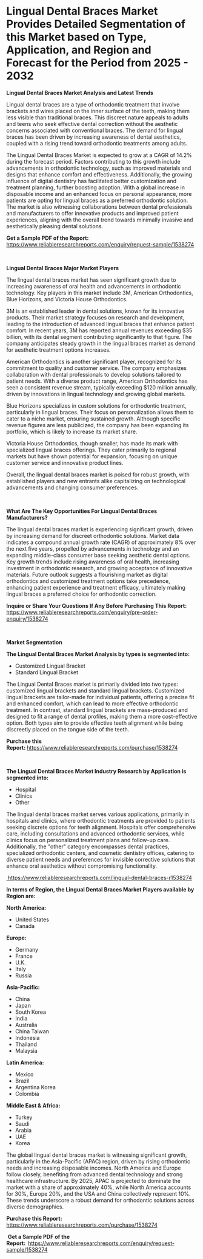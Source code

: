 <p><h1>Lingual Dental Braces Market Provides Detailed Segmentation of this Market based on Type, Application, and Region and Forecast for the Period from 2025 - 2032</h1></p><p><strong>Lingual Dental Braces Market Analysis and Latest Trends</strong></p>
<p><p>Lingual dental braces are a type of orthodontic treatment that involve brackets and wires placed on the inner surface of the teeth, making them less visible than traditional braces. This discreet nature appeals to adults and teens who seek effective dental correction without the aesthetic concerns associated with conventional braces. The demand for lingual braces has been driven by increasing awareness of dental aesthetics, coupled with a rising trend toward orthodontic treatments among adults.</p><p>The Lingual Dental Braces Market is expected to grow at a CAGR of 14.2% during the forecast period. Factors contributing to this growth include advancements in orthodontic technology, such as improved materials and designs that enhance comfort and effectiveness. Additionally, the growing influence of digital dentistry has facilitated better customization and treatment planning, further boosting adoption. With a global increase in disposable income and an enhanced focus on personal appearance, more patients are opting for lingual braces as a preferred orthodontic solution. The market is also witnessing collaborations between dental professionals and manufacturers to offer innovative products and improved patient experiences, aligning with the overall trend towards minimally invasive and aesthetically pleasing dental solutions.</p></p>
<p><strong>Get a Sample PDF of the Report:&nbsp;</strong> <a href="https://www.reliableresearchreports.com/enquiry/request-sample/1538274?utm_campaign=2242&utm_medium=2&utm_source=Github&utm_content=ia&utm_term=13042025&utm_id=lingual-dental-braces">https://www.reliableresearchreports.com/enquiry/request-sample/1538274</a></p>
<p>&nbsp;</p>
<p><strong>Lingual Dental Braces Major Market Players</strong></p>
<p><p>The lingual dental braces market has seen significant growth due to increasing awareness of oral health and advancements in orthodontic technology. Key players in this market include 3M, American Orthodontics, Blue Horizons, and Victoria House Orthodontics.</p><p>3M is an established leader in dental solutions, known for its innovative products. Their market strategy focuses on research and development, leading to the introduction of advanced lingual braces that enhance patient comfort. In recent years, 3M has reported annual revenues exceeding $35 billion, with its dental segment contributing significantly to that figure. The company anticipates steady growth in the lingual braces market as demand for aesthetic treatment options increases.</p><p>American Orthodontics is another significant player, recognized for its commitment to quality and customer service. The company emphasizes collaboration with dental professionals to develop solutions tailored to patient needs. With a diverse product range, American Orthodontics has seen a consistent revenue stream, typically exceeding $120 million annually, driven by innovations in lingual technology and growing global markets.</p><p>Blue Horizons specializes in custom solutions for orthodontic treatment, particularly in lingual braces. Their focus on personalization allows them to cater to a niche market, ensuring sustained growth. Although specific revenue figures are less publicized, the company has been expanding its portfolio, which is likely to increase its market share.</p><p>Victoria House Orthodontics, though smaller, has made its mark with specialized lingual braces offerings. They cater primarily to regional markets but have shown potential for expansion, focusing on unique customer service and innovative product lines.</p><p>Overall, the lingual dental braces market is poised for robust growth, with established players and new entrants alike capitalizing on technological advancements and changing consumer preferences.</p></p>
<p>&nbsp;</p>
<p><strong>What Are The Key Opportunities For Lingual Dental Braces Manufacturers?</strong></p>
<p><p>The lingual dental braces market is experiencing significant growth, driven by increasing demand for discreet orthodontic solutions. Market data indicates a compound annual growth rate (CAGR) of approximately 8% over the next five years, propelled by advancements in technology and an expanding middle-class consumer base seeking aesthetic dental options. Key growth trends include rising awareness of oral health, increasing investment in orthodontic research, and growing acceptance of innovative materials. Future outlook suggests a flourishing market as digital orthodontics and customized treatment options take precedence, enhancing patient experience and treatment efficacy, ultimately making lingual braces a preferred choice for orthodontic correction.</p></p>
<p><strong>Inquire or Share Your Questions If Any Before Purchasing This Report:</strong> <a href="https://www.reliableresearchreports.com/enquiry/pre-order-enquiry/1538274?utm_campaign=2242&utm_medium=2&utm_source=Github&utm_content=ia&utm_term=13042025&utm_id=lingual-dental-braces">https://www.reliableresearchreports.com/enquiry/pre-order-enquiry/1538274</a></p>
<p>&nbsp;</p>
<p><strong>Market Segmentation</strong></p>
<p><strong>The Lingual Dental Braces Market Analysis by types is segmented into:</strong></p>
<p><ul><li>Customized Lingual Bracket</li><li>Standard Lingual Bracket</li></ul></p>
<p><p>The Lingual Dental Braces market is primarily divided into two types: customized lingual brackets and standard lingual brackets. Customized lingual brackets are tailor-made for individual patients, offering a precise fit and enhanced comfort, which can lead to more effective orthodontic treatment. In contrast, standard lingual brackets are mass-produced and designed to fit a range of dental profiles, making them a more cost-effective option. Both types aim to provide effective teeth alignment while being discreetly placed on the tongue side of the teeth.</p></p>
<p><strong>Purchase this Report:&nbsp;</strong><a href="https://www.reliableresearchreports.com/purchase/1538274?utm_campaign=2242&utm_medium=2&utm_source=Github&utm_content=ia&utm_term=13042025&utm_id=lingual-dental-braces">https://www.reliableresearchreports.com/purchase/1538274</a></p>
<p>&nbsp;</p>
<p><strong>The Lingual Dental Braces Market Industry Research by Application is segmented into:</strong></p>
<p><ul><li>Hospital</li><li>Clinics</li><li>Other</li></ul></p>
<p><p>The lingual dental braces market serves various applications, primarily in hospitals and clinics, where orthodontic treatments are provided to patients seeking discrete options for teeth alignment. Hospitals offer comprehensive care, including consultations and advanced orthodontic services, while clinics focus on personalized treatment plans and follow-up care. Additionally, the "other" category encompasses dental practices, specialized orthodontic centers, and cosmetic dentistry offices, catering to diverse patient needs and preferences for invisible corrective solutions that enhance oral aesthetics without compromising functionality.</p></p>
<p><a href="https://www.reliableresearchreports.com/lingual-dental-braces-r1538274?utm_campaign=2242&utm_medium=2&utm_source=Github&utm_content=ia&utm_term=13042025&utm_id=lingual-dental-braces">&nbsp;https://www.reliableresearchreports.com/lingual-dental-braces-r1538274</a></p>
<p><strong>In terms of Region, the Lingual Dental Braces Market Players available by Region are:</strong></p>
<p>
    <p> <strong> North America: </strong>
        <ul>
            <li>United States</li>
            <li>Canada</li>
        </ul>
        </p> 
    <p> <strong> Europe: </strong>
        <ul>
            <li>Germany</li>
            <li>France</li>
            <li>U.K.</li>
            <li>Italy</li>
            <li>Russia</li>
        </ul>
        </p> 
    <p> <strong> Asia-Pacific: </strong>
        <ul>
            <li>China</li>
            <li>Japan</li>
            <li>South Korea</li>
            <li>India</li>
            <li>Australia</li>
            <li>China Taiwan</li>
            <li>Indonesia</li>
            <li>Thailand</li>
            <li>Malaysia</li>
        </ul>
        </p> 
    <p> <strong> Latin America: </strong>
        <ul>
            <li>Mexico</li>
            <li>Brazil</li>
            <li>Argentina Korea</li>
            <li>Colombia</li>
        </ul>
        </p> 
    <p> <strong> Middle East & Africa: </strong>
        <ul>
            <li>Turkey</li>
            <li>Saudi</li>
            <li>Arabia</li>
            <li>UAE</li>
            <li>Korea</li>
        </ul>
    </p>
    </p>
<p><p>The global lingual dental braces market is witnessing significant growth, particularly in the Asia-Pacific (APAC) region, driven by rising orthodontic needs and increasing disposable incomes. North America and Europe follow closely, benefiting from advanced dental technology and strong healthcare infrastructure. By 2025, APAC is projected to dominate the market with a share of approximately 40%, while North America accounts for 30%, Europe 20%, and the USA and China collectively represent 10%. These trends underscore a robust demand for orthodontic solutions across diverse demographics.</p></p>
<p><strong>Purchase this Report: </strong><a href="https://www.reliableresearchreports.com/purchase/1538274?utm_campaign=2242&utm_medium=2&utm_source=Github&utm_content=ia&utm_term=13042025&utm_id=lingual-dental-braces">https://www.reliableresearchreports.com/purchase/1538274</a></p>
<p>&nbsp;<strong>Get a Sample PDF of the Report:&nbsp;&nbsp;</strong><a href="https://www.reliableresearchreports.com/enquiry/request-sample/1538274?utm_campaign=2242&utm_medium=2&utm_source=Github&utm_content=ia&utm_term=13042025&utm_id=lingual-dental-braces">https://www.reliableresearchreports.com/enquiry/request-sample/1538274</a></p>
<p><strong></strong></p>
<p><p></p><p></p><p></p></p>
